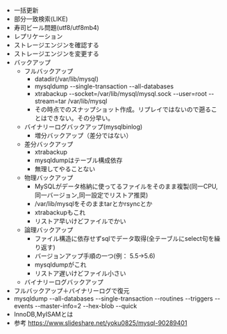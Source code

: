 - 一括更新
- 部分一致検索(LIKE)
- 寿司ビール問題(utf8/utf8mb4)
- レプリケーション
- ストレージエンジンを確認する
- ストレージエンジンを変更する
- バックアップ
  - フルバックアップ
    - datadir(/var/lib/mysql)
    - mysqldump --single-transaction --all-databases
    - xtrabackup --socket=/var/lib/mysql/mysql.sock --user=root --stream=tar /var/lib/mysql
    - その時点でのスナップショット作成。リプレイではないので遡ることはできない。その分早い。
  - バイナリーログバックアップ(mysqlbinlog)
    - 増分バックアップ（差分ではない）
  - 差分バックアップ
    - xtrabackup
    - mysqldumpはテーブル構成依存
    - 無理してやることない
  - 物理バックアップ
    - MySQLがデータ格納に使ってるファイルをそのまま複製(同一CPU,同一バージョン,同一設定でリストア推奨)
    - /var/lib/mysqlをそのままtarとかrsyncとか
    - xtrabackupもこれ
    - リストア早いけどファイルでかい
  - 論理バックアップ
    - ファイル構造に依存せずsqlでデータ取得(全テーブルにselect句を繰り返す)
    - バージョンアップ手順の一つ(例： 5.5→5.6)
    - mysqldumpがこれ
    - リストア遅いけどファイル小さい
  - バイナリーログバックアップ
- フルバックアップ＋バイナリーログで復元
- mysqldump --all-databases --single-transaction --routines --triggers --events --master-info=2 --hex-blob --quick
- InnoDB,MyISAMとは
- 参考 https://www.slideshare.net/yoku0825/mysql-90289401
